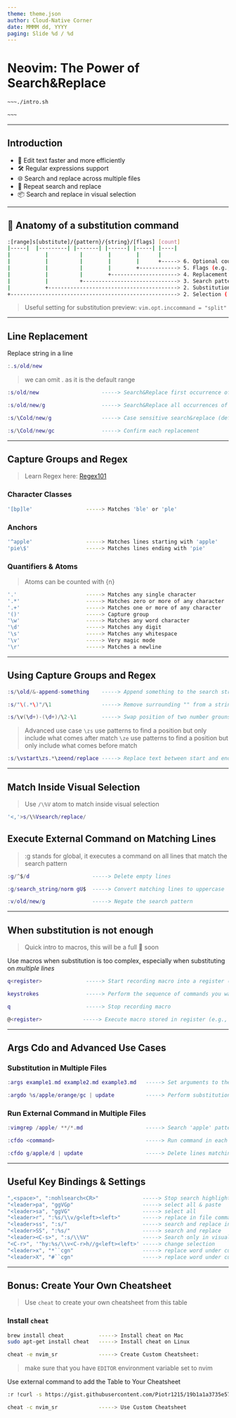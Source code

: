 ```yaml
---
theme: theme.json
author: Cloud-Native Corner 
date: MMMM dd, YYYY
paging: Slide %d / %d
---
```


# Neovim: The Power of Search&Replace

```bash
~~~./intro.sh

~~~
```

---

## Introduction

- 🚀 Edit text faster and more efficiently
- 🛠️ Regular expressions support
- 🌐 Search and replace across multiple files
- 🔄 Repeat search and replace
- 📦 Search and replace in visual selection

---

## 🦴 Anatomy of a substitution command

```bash
:[range]s[ubstitute]/{pattern}/{string}/[flags] [count]
|-----|  |---------| |-------| |------| |-----| |----|
|           |          |        |        |      |
|           |          |        |        |      +-----> 6. Optional count
|           |          |        |        +------------> 5. Flags (e.g., g, i, c)
|           |          |        +---------------------> 4. Replacement string or regex 
|           |          +------------------------------> 3. Search pattern (string or regex, inc atoms)
|           +-----------------------------------------> 2. Substitution command (s)
+-----------------------------------------------------> 2. Selection ('<,'>), line (.), file (%)
```

> Useful setting for substitution preview: `vim.opt.inccommand = "split"`

---

## Line Replacement

Replace string in a line 

```lua
:.s/old/new
```
> we can omit . as it is the default range

```lua
:s/old/new                    -----> Search&Replace first occurrence of the search string in the line 
```

```lua
:s/old/new/g                  -----> Search&Replace all occurrences of string in the line 
```

```lua
:s/\Cold/new/g                -----> Case sensitive search&replace (default is case insensitive)
```

```lua
:s/\Cold/new/gc               -----> Confirm each replacement
```

---

## Capture Groups and Regex

> Learn Regex here: [Regex101](https://regex101.com/)

### Character Classes

```bash
'[bp]le'                 -----> Matches 'ble' or 'ple'
```

### Anchors

```bash
'^apple'                 -----> Matches lines starting with 'apple'
'pie\$'                  -----> Matches lines ending with 'pie'
```

### Quantifiers & Atoms

> Atoms can be counted with {n}

```bash
'.'                      -----> Matches any single character 
'.*'                     -----> Matches zero or more of any character
'.+'                     -----> Matches one or more of any character 
'()'                     -----> Capture group
'\w'                     -----> Matches any word character
'\d'                     -----> Matches any digit
'\s'                     -----> Matches any whitespace
'\v'                     -----> Very magic mode
'\r'                     -----> Matches a newline
```
---

## Using Capture Groups and Regex

```lua
:s/\old/&-append-something    -----> Append something to the search string
```

```lua
:s/"\(.*\)"/\1                -----> Remove surrounding "" from a string 
```

```lua
:s/\v(\d+)-(\d+)/\2-\1        -----> Swap position of two number grouns around -
```

> Advanced use case
> `\zs` use patterns to find a position but only include what comes after match
> `\ze` use patterns to find a position but only include what comes before match

```lua
:s/\vstart\zs.*\zeend/replace -----> Replace text between start and end
```
---

## Match Inside Visual Selection

> Use `/\%V` atom to match inside visual selection

```lua
'<,'>s/\%Vsearch/replace/
```

## Execute External Command on Matching Lines

> :g stands for global, it executes a command on all lines that match the search
> pattern

```lua
:g/^$/d                    -----> Delete empty lines
```

```lua
:g/search_string/norm gU$  -----> Convert matching lines to uppercase
```

```lua
:v/old/new/g               -----> Negate the search pattern
```

---

## When substitution is not enough

> Quick intro to macros, this will be a full 🎥 soon

Use macros when substitution is too complex, especially when substituting on *multiple lines*

```lua
q<register>              -----> Start recording macro into a register (e.g., qa)
```
```lua
keystrokes               -----> Perform the sequence of commands you want to record.
```
```lua
q                        -----> Stop recording macro
```
```lua
@<register>             -----> Execute macro stored in register (e.g., @a)
```

---

## Args Cdo and Advanced Use Cases

### Substitution in Multiple Files

```lua
:args example1.md example2.md example3.md   -----> Set arguments to the example markdown files
```

```lua
:argdo %s/apple/orange/gc | update          -----> Perform substitution in each file and save changes
```

### Run External Command in Multiple Files

```lua
:vimgrep /apple/ **/*.md                    -----> Search 'apple' pattern in all markdown files recursively
```

```lua
:cfdo <command>                             -----> Run command in each file in the quickfix list
```

```lua
:cfdo g/apple/d | update                    -----> Delete lines matching 'apple' pattern and save changes
```

---

## Useful Key Bindings & Settings

```lua
",<space>", ":nohlsearch<CR>"              -----> Stop search highlight
"<leader>pa", "ggVGp"                      -----> select all & paste
"<leader>sa", "ggVG"                       -----> select all
"<leader>r", ":%s/\\v/g<left><left>"       -----> replace in file command mode, no need to type
"<leader>ss", ":s/"                        -----> search and replace in line
"<leader>SS", ":%s/"                       -----> search and replace
"<leader><C-s>", ":s/\\%V"                 -----> Search only in visual selection usingb%V atom
"<C-r>", '"hy:%s/\\v<C-r>h//g<left><left>' -----> change selection
"<leader>x", "*``cgn"                      -----> replace word under cursor forward
"<leader>X", "#``cgn"                      -----> replace word under cursor simultaneously
```
---

## Bonus: Create Your Own Cheatsheet

> Use `cheat` to create your own cheatsheet from this table

### Install `cheat`

```bash
brew install cheat           -----> Install cheat on Mac
sudo apt-get install cheat   -----> Install cheat on Linux
```

```bash
cheat -e nvim_sr             -----> Create Custom Cheatsheet:
```

> make sure that you have `EDITOR` environment variable set to nvim

Use external command to add the Table to Your Cheatsheet

```bash
:r !curl -s https://gist.githubusercontent.com/Piotr1215/19b1a1a3735e5757a1c947edc7777630/raw/7fb64434bd5601cdbca790f943ecbc2acd254257/nvim-replace.md
```

```bash
cheat -c nvim_sr             -----> Use Custom Cheatsheet
```

